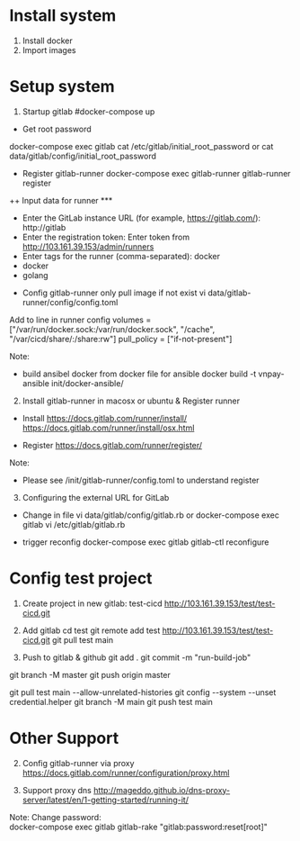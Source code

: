 # Install system 
1. Install docker 
2. Import images 


# Setup system 
1. Startup gitlab 
#docker-compose up 

- Get root password 

docker-compose exec gitlab cat  /etc/gitlab/initial_root_password 
or
cat  data/gitlab/config/initial_root_password

- Register gitlab-runner 
docker-compose exec  gitlab-runner gitlab-runner register

++ Input data for runner  ***
+ Enter the GitLab instance URL (for example, https://gitlab.com/):
http://gitlab
+ Enter the registration token:
 Enter token from http://103.161.39.153/admin/runners 
+ Enter tags for the runner (comma-separated): 
docker 
+ docker
+ golang


- Config gitlab-runner only pull image if not exist 
vi data/gitlab-runner/config/config.toml 

Add to line in runner config 
  volumes = ["/var/run/docker.sock:/var/run/docker.sock", "/cache", "/var/cicd/share/:/share:rw"]
  pull_policy = ["if-not-present"]


Note: 
 - build ansibel docker from docker file for ansible 
    docker build -t    vnpay-ansible init/docker-ansible/

2. Install gitlab-runner in macosx or ubuntu  & Register runner 
 - Install 
      https://docs.gitlab.com/runner/install/
      https://docs.gitlab.com/runner/install/osx.html

  - Register 
https://docs.gitlab.com/runner/register/

Note: 
  - Please see  /init/gitlab-runner/config.toml to understand register 

3. Configuring the external URL for GitLab

- Change in file 
vi data/gitlab/config/gitlab.rb 
or 
docker-compose exec  gitlab  vi /etc/gitlab/gitlab.rb

- trigger reconfig 
docker-compose exec  gitlab   gitlab-ctl reconfigure


# Config test project 
1. Create project in new gitlab: test-cicd 
http://103.161.39.153/test/test-cicd.git

2. Add gitlab 
cd test 
git remote add test  http://103.161.39.153/test/test-cicd.git
git pull test main 

3. Push to gitlab & github
git add .
git commit -m "run-build-job"

git branch -M master
git push origin master

git pull test main --allow-unrelated-histories 
git config --system --unset credential.helper
git branch -M main
git push test main


#  Other Support 
2. Config gitlab-runner via proxy 
https://docs.gitlab.com/runner/configuration/proxy.html


3. Support proxy dns 
http://mageddo.github.io/dns-proxy-server/latest/en/1-getting-started/running-it/


Note: 
   Change password:  
   docker-compose exec gitlab  gitlab-rake "gitlab:password:reset[root]"
